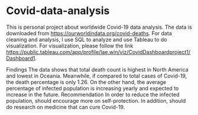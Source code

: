 # Covid-data-analysis
This is personal project about worldwide Covid-19 data analysis. The data is downloaded from https://ourworldindata.org/covid-deaths.  For data cleaning and analysis, I use SQL to analyze and use Tableau to do visualization. For visualization, please follow the link https://public.tableau.com/app/profile/lae.win/viz/CovidDashboardproject1/Dashboard1.

Findings
The data shows that total death count is highest in North America and lowest in Oceania. Meanwhile, if compared to total cases of Covid-19, the death percentage is only 1.26.
On the other hand, the average percentage of infected population is increasing yearly and expected to increase in the future. 
Recommendation
In order to reduce the infected population, should encourage more on self-protection. In addition, should do research on medicine that can cure Covid-19.
